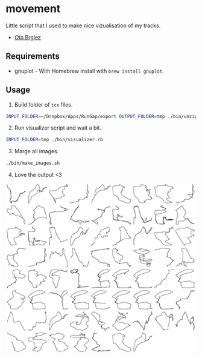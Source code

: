 # movement

Little script that I used to make nice vizualisation of my tracks.

- [Oto Brglez](https://github.com/otobrglez)

## Requirements

- gnuplot - With Homebrew install with `brew install gnuplot`.

## Usage

1. Build folder of `tcx` files.

```bash
INPUT_FOLDER=~/Dropbox/Apps/RunGap/export OUTPUT_FOLDER=tmp ./bin/unzip-rungap.sh
```

2. Run visualizer script and wait a bit.

```bash
INPUT_FOLDER=tmp ./bin/visualizer.rb
```

3. Marge all images.

```bash
./bin/make_images.sh
```

4. Love the output <3

![out-montage](out-montage.jpg)
